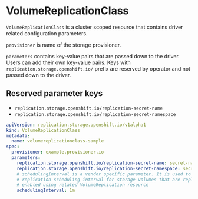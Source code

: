 # VolumeReplicationClass

`VolumeReplicationClass` is a cluster scoped resource that contains driver related configuration parameters.

`provisioner` is name of the storage provisioner.

`parameters` contains key-value pairs that are passed down to the driver. Users can add their own key-value pairs. Keys with `replication.storage.openshift.io/` prefix are reserved by operator and not passed down to the driver.

## Reserved parameter keys

+ `replication.storage.openshift.io/replication-secret-name`
+ `replication.storage.openshift.io/replication-secret-namespace`

``` yaml
apiVersion: replication.storage.openshift.io/v1alpha1
kind: VolumeReplicationClass
metadata:
  name: volumereplicationclass-sample
spec:
  provisioner: example.provisioner.io
  parameters:
    replication.storage.openshift.io/replication-secret-name: secret-name
    replication.storage.openshift.io/replication-secret-namespace: secret-namespace
    # schedulingInterval is a vendor specific parameter. It is used to set the
    # replication scheduling interval for storage volumes that are replication
    # enabled using related VolumeReplication resource
    schedulingInterval: 1m
```
